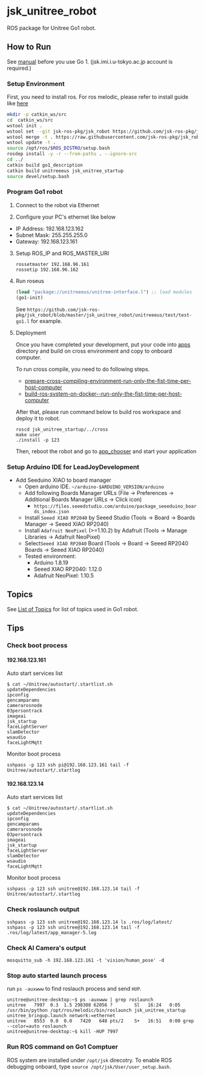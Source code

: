 # jsk_unitree_robot

ROS package for Unitree Go1 robot.

## How to Run

See [manual](https://drive.google.com/drive/folders/1PZDOo8WUcqwU8mNek2qAaTwW9WjJVVRL?usp=sharing) before you use Go 1. (jsk.imi.i.u-tokyo.ac.jp account is required.)

### Setup Environment

First, you need to install ros. For ros melodic, please refer to install guide like [here](http://wiki.ros.org/melodic/Installation/Ubuntu)

```bash
mkdir -p catkin_ws/src
cd  catkin_ws/src
wstool init .
wstool set --git jsk-ros-pkg/jsk_robot https://github.com/jsk-ros-pkg/jsk_robot.git -y
wstool merge -t . https://raw.githubusercontent.com/jsk-ros-pkg/jsk_robot/master/jsk_unitree_robot/unitree.rosinstall
wstool update -t .
source /opt/ros/$ROS_DISTRO/setup.bash
rosdep install -y -r --from-paths . --ignore-src
cd ../
catkin build go1_description
catkin build unitreeeus jsk_unitree_startup
source devel/setup.bash
```

### Program Go1 robot

1. Connect to the robot via Ethernet

2. Configure your PC's ethernet like below

  - IP Address: 192.168.123.162
  - Subnet Mask: 255.255.255.0
  - Gateway: 192.168.123.161

3. Setup ROS_IP and ROS_MASTER_URI

   ```
   rossetmaster 192.168.96.161
   rossetip 192.168.96.162
   ```

6. Run roseus

   ```lisp
   (load "package://unitreeeus/unitree-interface.l") ;; load modules
   (go1-init)
   ```

   See `https://github.com/jsk-ros-pkg/jsk_robot/blob/master/jsk_unitree_robot/unitreeeus/test/test-go1.l` for example.

7. Deployment

   Once you have completed your development, put your code into [apps](https://github.com/jsk-ros-pkg/jsk_robot/blob/master/jsk_unitree_robot/jsk_unitree_startup/apps/) directory and build on cross environment and copy to onboard computer.

   To run cross compile, you need to do following steps.

   - [prepare-cross-compiling-environment-run-only-the-fist-time-per-host-computer](./cross/README.md#prepare-cross-compiling-environment-run-only-the-fist-time-per-host-computer)
   - [build-ros-system-on-docker--run-only-the-fist-time-per-host-computer](./cross/README.md#build-ros-system-on-docker--run-only-the-fist-time-per-host-computer)

   After that, please run command below to build ros workspace and deploy it to robot.

   ```
   roscd jsk_unitree_startup/../cross
   make user
   ./install -p 123
   ```

   Then, reboot the robot and go to [app_chooser](http://192.168.123.161:8000/rwt_app_chooser) and start your application

### Setup Arduino IDE for LeadJoyDevelopment
- Add Seeduino XIAO to board manager
    - Open arduino IDE. `~/arduino-$ARDUINO_VERSION/arduino`
    - Add following Boards Manager URLs (File -> Preferences -> Additional Boards Manager URLs -> Click icon)
      - `https://files.seeedstudio.com/arduino/package_seeeduino_boards_index.json`
    - Install `Seeed XIAO RP2040` by Seeed Studio (Tools -> Board -> Boards Manager -> Seeed XIAO RP2040)
    - Install `Adafruit NeoPixel` (>=1.10.2) by Adafruit (Tools -> Manage Libraries -> Adafruit NeoPixel)
    - Select`Seeed XIAO RP2040` Board (Tools -> Board -> Seeed RP2040 Boards -> Seeed XIAO RP2040)
    - Tested environment:
      - Arduino 1.8.19
      - Seeed XIAO RP2040: 1.12.0
      - Adafruit NeoPixel: 1.10.5

## Topics

See [List of Topics](Go1_Topics.md) for list of topics used in Go1 robot.

## Tips

### Check boot process

#### 192.168.123.161

Auto start services list

```
$ cat ~/Unitree/autostart/.startlist.sh
updateDependencies
ipconfig
gencamparams
camerarosnode
03persontrack
imageai
jsk_startup
faceLightServer
slamDetector
wsaudio
faceLightMqtt
```

Monitor boot process

```
sshpass -p 123 ssh pi@192.168.123.161 tail -f Unitree/autostart/.startlog
```

#### 192.168.123.14

Auto start services list

```
$ cat ~/Unitree/autostart/.startlist.sh
updateDependencies
ipconfig
gencamparams
camerarosnode
03persontrack
imageai
jsk_startup
faceLightServer
slamDetector
wsaudio
faceLightMqtt
```

Monitor boot process

```
sshpass -p 123 ssh unitree@192.168.123.14 tail -f Unitree/autostart/.startlog
```

### Check roslaunch output

```
sshpass -p 123 ssh unitree@192.168.123.14 ls .ros/log/latest/
sshpass -p 123 ssh unitree@192.168.123.14 tail -f .ros/log/latest/app_manager-5.log
```

### Check AI Camera's output

```
mosquitto_sub -h 192.168.123.161 -t 'vision/human_pose' -d
```

### Stop auto started launch process

run `ps -auxwww` to find roslauch process and send `HUP`.

```
unitree@unitree-desktop:~$ ps -auxwww | grep roslaunch
unitree   7997  0.3  1.5 298308 62056 ?        Sl   16:24   0:05 /usr/bin/python /opt/ros/melodic/bin/roslaunch jsk_unitree_startup unitree_bringup.launch network:=ethernet
unitree   8553  0.0  0.0   7420   648 pts/2    S+   16:51   0:00 grep --color=auto roslaunch
unitree@unitree-desktop:~$ kill -HUP 7997
```

### Run ROS command on Go1 Comptuer

ROS system are installed under `/opt/jsk` direcotry. To enable ROS debugging onboard, type `source /opt/jsk/User/user_setup.bash`.

